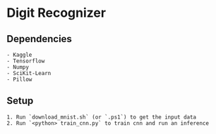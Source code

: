 # Digit Recognizer

## Dependencies
	- Kaggle
	- Tensorflow
	- Numpy
	- SciKit-Learn
	- Pillow

## Setup

	1. Run `download_mnist.sh` (or `.ps1`) to get the input data
	2. Run `<python> train_cnn.py` to train cnn and run an inference
